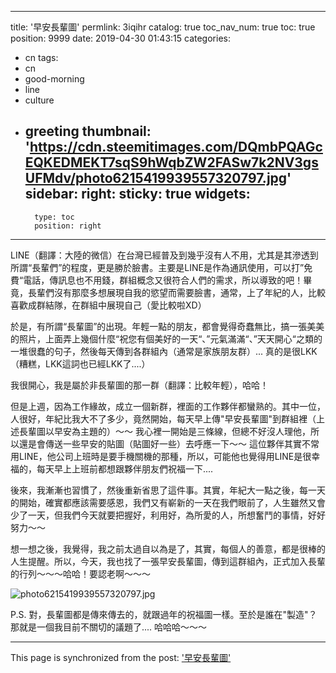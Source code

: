 
---
title: '早安長輩圖'
permlink: 3iqihr
catalog: true
toc_nav_num: true
toc: true
position: 9999
date: 2019-04-30 01:43:15
categories:
- cn
tags:
- cn
- good-morning
- line
- culture
- greeting
thumbnail: 'https://cdn.steemitimages.com/DQmbPQAGcEQKEDMEKT7sqS9hWqbZW2FASw7k2NV3gsUFMdv/photo6215419939557320797.jpg'
sidebar:
    right:
        sticky: true
widgets:
    -
        type: toc
        position: right
---


LINE（翻譯：大陸的微信）在台灣已經普及到幾乎沒有人不用，尤其是其滲透到所謂“長輩們”的程度，更是勝於臉書。主要是LINE是作為通訊使用，可以打”免費“電話，傳訊息也不用錢，群組概念又很符合人們的需求，所以導致的吧！畢竟，長輩們沒有那麼多想展現自我的慾望而需要臉書，通常，上了年紀的人，比較喜歡成群結隊，在群組中展現自己（愛比較啦XD）

於是，有所謂“長輩圖”的出現。年輕一點的朋友，都會覺得奇蠢無比，搞一張美美的照片，上面弄上幾個什麼“祝您有個美好的一天“、”元氣滿滿“、”天天開心“之類的一堆很蠢的句子，然後每天傳到各群組內（通常是家族朋友群）... 真的是很LKK（糟糕，LKK這詞也已經LKK了....）

我很開心，我是屬於非長輩圖的那一群（翻譯：比較年輕），哈哈！

但是上週，因為工作緣故，成立一個新群，裡面的工作夥伴都蠻熟的。其中一位，人很好，年紀比我大不了多少，竟然開始，每天早上傳"早安長輩圖"到群組裡（上述長輩圖以早安為主題的）～～ 我心裡一開始是三條線，但總不好沒人理他，所以還是會傳送一些早安的貼圖（貼圖好一些）去呼應一下～～ 這位夥伴其實不常用LINE，他公司上班時是要手機關機的那種，所以，可能他也覺得用LINE是很幸福的，每天早上上班前都想跟夥伴朋友們祝福一下....

後來，我漸漸也習慣了，然後重新省思了這件事。其實，年紀大一點之後，每一天的開始，確實都應該需要感恩，我們又有嶄新的一天在我們眼前了，人生雖然又會少了一天，但我們今天就要把握好，利用好，為所愛的人，所想奮鬥的事情，好好努力～～

想一想之後，我覺得，我之前太過自以為是了，其實，每個人的善意，都是很棒的人生提醒。所以，今天，我也找了一張早安長輩圖，傳到這群組內，正式加入長輩的行列～～～哈哈！要認老啊～～～

![photo6215419939557320797.jpg](https://cdn.steemitimages.com/DQmbPQAGcEQKEDMEKT7sqS9hWqbZW2FASw7k2NV3gsUFMdv/photo6215419939557320797.jpg)

P.S. 對，長輩圖都是傳來傳去的，就跟過年的祝福圖一樣。至於是誰在"製造"？那就是一個我目前不關切的議題了.... 哈哈哈～～～

- - -

This page is synchronized from the post: ['早安長輩圖'](https://steemit.com/@deanliu/3iqihr)
